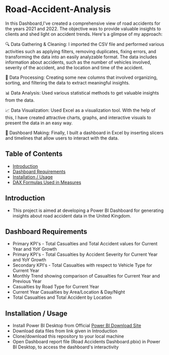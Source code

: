 
# Road-Accident-Analysis
In this Dashboard,I've created a comprehensive view of road accidents for the years 2021 and 2022. The objective was to provide valuable insights to clients and shed light on accident trends. Here's a glimpse of my approach:

🔍 Data Gathering & Cleaning:
I imported the CSV file and performed various activities such as applying filters, removing duplicates, fixing errors, and transforming the data into an easily analyzable format. The data includes information about accidents, such as the number of vehicles involved, severity of the accident, and the location and time of the accident.


🔄 Data Processing:
Creating some new columns that involved organizing, sorting, and filtering the data to extract meaningful insights.


📊 Data Analysis: 
Used various statistical methods to get valuable insights from the data.

📈 Data Visualization: 
Used Excel as a visualization tool. With the help of this, I have created attractive charts, graphs, and interactive visuals to present the data in an easy way.

🔄 Dashboard Making: 
Finally, I built a dashboard in Excel by inserting slicers and timelines that allow users to interact with the data.

## Table of Contents
* [Introduction](#Introduction)
* [Dashboard Requirements](#Dashboard-Requirements)
* [Installation / Usage](#Installation--Usage)
* [DAX Formulas Used in Measures](#DAX-Formulas-Used-in-Measures)

## Introduction
* This project is aimed at developing a Power BI Dashboard for generating insights about road accident data in the United Kingdom.

## Dashboard Requirements
* Primary KPI's - Total Casualties and Total Accident values for Current Year and YoY Growth
* Primary KPI's - Total Casualties by Accident Severity for Current Year and YoY Growth
* Secondary KPI's - Total Casualties with respect to Vehicle Type for Current Year
* Monthly Trend showing comparison of Casualties for Current Year and Previous Year
* Casualties by Road Type for Current Year
* Current Year Casualties by Area/Location & Day/Night
* Total Casualties and Total Accident by Location

## Installation / Usage
* Install Power BI Desktop from Official [Power BI Download Site](https://powerbi.microsoft.com/en-us/downloads/)
* Download data files from link given in Introduction
* Clone/download this repository to your local machine
* Open Dashboard report file (Road Accidents Dashboard.pbix) in Power BI Desktop, to access the dashboard's interactivity 


